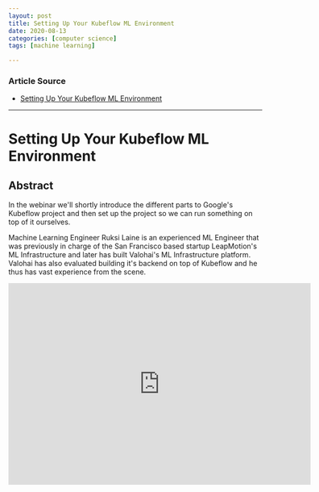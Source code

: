 ```yaml
---
layout: post
title: Setting Up Your Kubeflow ML Environment
date: 2020-08-13
categories: [computer science]
tags: [machine learning]

---
```


### Article Source
* [Setting Up Your Kubeflow ML Environment](https://www.youtube.com/watch?v=rDiGOnsdzWs)

----


# Setting Up Your Kubeflow ML Environment

## Abstract

In the webinar we'll shortly introduce the different parts to Google's Kubeflow project and then set up the project so we can run something on top of it ourselves. 

Machine Learning Engineer Ruksi Laine is an experienced ML Engineer that was previously in charge of the San Francisco based startup LeapMotion's ML Infrastructure and later has built Valohai's ML Infrastructure platform. Valohai has also evaluated building it's backend on top of Kubeflow and he thus has vast experience from the scene.

<iframe width="600" height="400" src="https://www.youtube.com/embed/rDiGOnsdzWs" frameborder="0" allow="accelerometer; autoplay; encrypted-media; gyroscope; picture-in-picture" allowfullscreen></iframe>